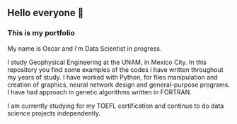 ## Hello everyone 👋
### This is my portfolio 

My name is Oscar and i'm Data Scientist in progress.

I study Geophysical Engineering at the UNAM, in Mexico City.
In this repository you find some examples of the codes i have written throughout my years of study. 
I have worked with Python, for files manipulation and creation of graphics, neural network design and general-purpose programs.
I have had approach in genetic algorithms written in FORTRAN.

I am currently studying for my TOEFL certification and continue to do data science projects independently.







<!--
**oscarteran/oscarteran** is a ✨ _special_ ✨ repository because its `README.md` (this file) appears on your GitHub profile.

Here are some ideas to get you started:

- 🔭 I’m currently working on ...
- 🌱 I’m currently learning ...
- 👯 I’m looking to collaborate on ...
- 🤔 I’m looking for help with ...
- 💬 Ask me about ...
- 📫 How to reach me: ...
- 😄 Pronouns: ...
- ⚡ Fun fact: ...
-->
